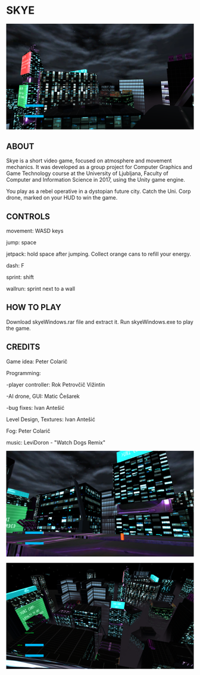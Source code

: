 # SKYE

![alternativetext](screenshots/Screenshot1.png)

## ABOUT
Skye is a short video game, focused on atmosphere and movement mechanics. It was developed as a group project for Computer Graphics and Game Technology course at the University of Ljubljana, Faculty of Computer and Information Science in 2017, using the Unity game engine.

You play as a rebel operative in a dystopian future city. Catch the Uni. Corp drone, marked on your HUD to win the game. 

## CONTROLS

movement: WASD keys

jump: space

jetpack: hold space after jumping. Collect orange cans to refill your energy.

dash: F

sprint: shift

wallrun: sprint next to a wall

## HOW TO PLAY
Download skyeWindows.rar file and extract it. Run skyeWindows.exe to play the game. 

## CREDITS

Game idea: Peter Colarič

Programming:

  -player controller: Rok Petrovčič Vižintin

  -AI drone, GUI: Matic Češarek

  -bug fixes: Ivan Antešić

Level Design, Textures: Ivan Antešić

Fog: Peter Colarič

music: LeviDoron - "Watch Dogs Remix" 

![alternativetext](screenshots/Screenshot2.png)

![alternativetext](screenshots/Screenshot3.png)
